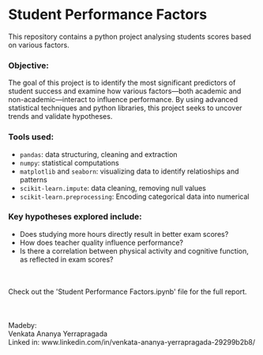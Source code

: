 # Student Performance Factors
This repository contains a python project analysing students scores based on various factors.

### Objective:
The goal of this project is to identify the most significant predictors of student success and examine how various factors—both academic and non-academic—interact to influence performance.
By using advanced statistical techniques and python libraries, this project seeks to uncover trends and validate hypotheses.

### Tools used:
- <code>pandas</code>: data structuring, cleaning and extraction
- <code>numpy</code>: statistical computations
- <code>matplotlib</code> and <code>seaborn</code>: visualizing data to identify relatioships and patterns
- <code>scikit-learn.impute</code>: data cleaning, removing null values
- <code>scikit-learn.preprocessing</code>: Encoding categorical data into numerical

### Key hypotheses explored include:

- Does studying more hours directly result in better exam scores?
- How does teacher quality influence performance?
- Is there a correlation between physical activity and cognitive function, as reflected in exam scores?

<br>
<br>
Check out the 'Student Performance Factors.ipynb' file for the full report.
<br>
<br>
<br>
<br>
Madeby:
<br>
Venkata Ananya Yerrapragada
<br>
Linked in: www.linkedin.com/in/venkata-ananya-yerrapragada-29299b2b8/
